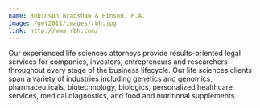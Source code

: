 ```yaml
---
name: Robinson Bradshaw & Hinson, P.A.
image: /get2011/images/rbh.jpg
link: http://www.rbh.com/
---
```


Our experienced life sciences attorneys provide results-oriented legal services for companies, investors, entrepreneurs and researchers throughout every stage of the business lifecycle. Our life sciences clients span a variety of industries including genetics and genomics, pharmaceuticals, biotechnology, biologics, personalized healthcare services, medical diagnostics, and food and nutritional supplements.  
